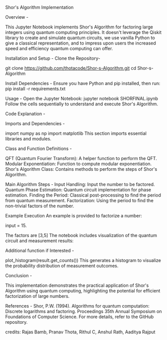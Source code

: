 Shor's Algorithm Implementation

Overview - 

This Jupyter Notebook implements Shor's Algorithm for factoring large integers using quantum computing principles.
It doesn't leverage the Qiskit library to create and simulate quantum circuits, we use vanilla Python to give a classical representation, and to impress upon users the increased speed and efficiency quantum computing can offer.

Installation and Setup - 
Clone the Repository- 

git clone https://github.com/thotacode/Shor-s-Algorithm.git
cd Shor-s-Algorithm


Install Dependencies -
Ensure you have Python and pip installed, then run:
pip install -r requirements.txt

Usage - 
Open the Jupyter Notebook:
jupyter notebook SHORFINAL.ipynb
Follow the cells sequentially to understand and execute Shor's Algorithm.

Code Explanation - 

Imports and Dependencies - 

import numpy as np
import matplotlib
This section imports essential libraries and modules.

Class and Function Definitions - 

QFT (Quantum Fourier Transform): A helper function to perform the QFT.
Modular Exponentiation: Function to compute modular exponentiation.
Shor's Algorithm Class: Contains methods to perform the steps of Shor's Algorithm.

Main Algorithm Steps - 
Input Handling: Input the number to be factored.
Quantum Phase Estimation: Quantum circuit implementation for phase estimation.
Finding the Period: Classical post-processing to find the period from quantum measurement.
Factorization: Using the period to find the non-trivial factors of the number.

Example Execution
An example is provided to factorize a number:

input = 15.

The factors are [3,5]
The notebook includes visualization of the quantum circuit and measurement results:

Additional function if Interested - 

plot_histogram(result.get_counts())
This generates a histogram to visualize the probability distribution of measurement outcomes.

Conclusion - 

This implementation demonstrates the practical application of Shor's Algorithm using quantum computing, highlighting the potential for efficient factorization of large numbers.

References -
Shor, P.W. (1994). Algorithms for quantum computation: Discrete logarithms and factoring. Proceedings 35th Annual Symposium on Foundations of Computer Science.
For more details, refer to the GitHub repository.

credits: Rajas Bamb, Pranav Thota, Rithul C, Anshul Rath, Aaditya Rajput
